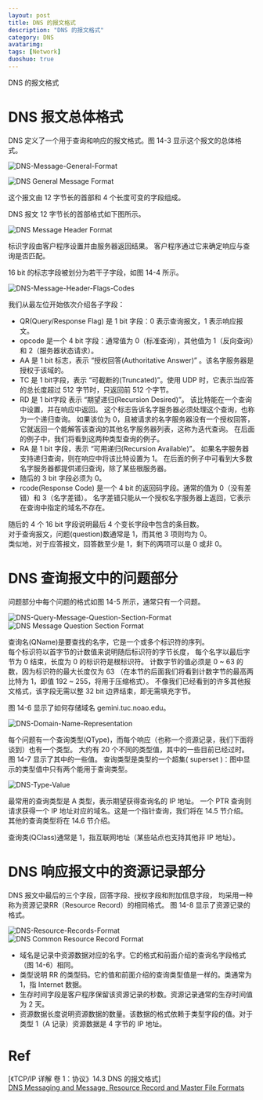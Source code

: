 ```yaml
---
layout: post
title: DNS 的报文格式
description: "DNS 的报文格式"
category: DNS
avatarimg:
tags: [Network]
duoshuo: true
---
```



DNS 的报文格式


# DNS 报文总体格式

DNS 定义了一个用于查询和响应的报文格式。图 14-3 显示这个报文的总体格式。

![DNS-Message-General-Format](http://jaminzhang.github.io/images/DNS/01-DNS-Message-General-Format.png)  

![DNS General Message Format](http://www.tcpipguide.com/free/diagrams/dnsgenformat.png)  

这个报文由 12 字节长的首部和 4 个长度可变的字段组成。

DNS 报文 12 字节长的首部格式如下图所示。

![DNS Message Header Format](http://www.tcpipguide.com/free/diagrams/dnsheaderformat.png)  


标识字段由客户程序设置并由服务器返回结果。
客户程序通过它来确定响应与查询是否匹配。

16 bit 的标志字段被划分为若干子字段，如图 14-4 所示。

![DNS-Message-Header-Flags-Codes](http://jaminzhang.github.io/images/DNS/02-DNS-Message-Header-Flags-Codes.png)  


我们从最左位开始依次介绍各子字段：

* QR(Query/Response Flag) 是 1 bit 字段：0 表示查询报文，1 表示响应报文。
* opcode 是一个 4 bit 字段：通常值为 0（标准查询），其他值为 1（反向查询）和 2（服务器状态请求）。
* AA 是 1 bit 标志，表示 “授权回答(Authoritative Answer)” 。该名字服务器是授权于该域的。
* TC 是 1 bit字段，表示 “可截断的(Truncated)”。使用 UDP 时，它表示当应答的总长度超过 512 字节时，只返回前 512 个字节。
* RD 是 1 bit字段 表示 “期望递归(Recursion Desired)”。
  该比特能在一个查询中设置，并在响应中返回。
  这个标志告诉名字服务器必须处理这个查询，也称为一个递归查询。
  如果该位为 0，且被请求的名字服务器没有一个授权回答，它就返回一个能解答该查询的其他名字服务器列表，这称为迭代查询。
  在后面的例子中，我们将看到这两种类型查询的例子。
* RA 是 1 bit 字段，表示 “可用递归(Recursion Available)”。
  如果名字服务器支持递归查询，则在响应中将该比特设置为 1。
  在后面的例子中可看到大多数名字服务器都提供递归查询，除了某些根服务器。
* 随后的 3 bit 字段必须为 0。
* rcode(Response Code) 是一个 4 bit 的返回码字段。通常的值为 0（没有差错）和 3（名字差错）。
  名字差错只能从一个授权名字服务器上返回，它表示在查询中指定的域名不存在。
  
  
随后的 4 个 16 bit 字段说明最后 4 个变长字段中包含的条目数。  
对于查询报文，问题(question)数通常是 1，而其他 3 项则均为 0。  
类似地，对于应答报文，回答数至少是 1，剩下的两项可以是 0 或非 0。


# DNS 查询报文中的问题部分

问题部分中每个问题的格式如图 14-5 所示，通常只有一个问题。  

![DNS-Query-Message-Question-Section-Format](http://jaminzhang.github.io/images/DNS/03-DNS-Query-Message-Question-Section-Format.png)  
![DNS Message Question Section Format](http://www.tcpipguide.com/free/diagrams/dnsquestionformat.png)  

查询名(QName)是要查找的名字，它是一个或多个标识符的序列。  
每个标识符以首字节的计数值来说明随后标识符的字节长度，
每个名字以最后字节为 0 结束，长度为 0 的标识符是根标识符。
计数字节的值必须是 0 ~ 63 的数，因为标识符的最大长度仅为 63
（在本节的后面我们将看到计数字节的最高两比特为 1，即值 192 ~ 255，将用于压缩格式）。
不像我们已经看到的许多其他报文格式，该字段无需以整 32 bit 边界结束，即无需填充字节。

图 14-6 显示了如何存储域名 gemini.tuc.noao.edu。

![DNS-Domain-Name-Representation](http://jaminzhang.github.io/images/DNS/04-DNS-Domain-Name-Representation.png)  

每个问题有一个查询类型(QType)，而每个响应（也称一个资源记录，我们下面将谈到）也有一个类型。
大约有 20 个不同的类型值，其中的一些目前已经过时。
图 14-7 显示了其中的一些值。
查询类型是类型的一个超集( superset )：图中显示的类型值中只有两个能用于查询类型。

![DNS-Type-Value](http://jaminzhang.github.io/images/DNS/05-DNS-Type-Value.png)  


最常用的查询类型是 A 类型，表示期望获得查询名的 IP 地址。
一个 PTR 查询则请求获得一个 IP 地址对应的域名。这是一个指针查询，我们将在 14.5 节介绍。
其他的查询类型将在 14.6 节介绍。

查询类(QClass)通常是 1，指互联网地址（某些站点也支持其他非 IP 地址）。

# DNS 响应报文中的资源记录部分

DNS 报文中最后的三个字段，回答字段、授权字段和附加信息字段，
均采用一种称为资源记录RR（Resource Record）的相同格式。
图 14-8 显示了资源记录的格式。

![DNS-Resource-Records-Format](http://jaminzhang.github.io/images/DNS/06-DNS-Resource-Records-Format.png)  
![DNS Common Resource Record Format](http://www.tcpipguide.com/free/diagrams/dnsrrformat.png)  


* 域名是记录中资源数据对应的名字。它的格式和前面介绍的查询名字段格式（图 14-6）相同。
* 类型说明 RR 的类型码。它的值和前面介绍的查询类型值是一样的。类通常为 1，指 Internet 数据。
* 生存时间字段是客户程序保留该资源记录的秒数。资源记录通常的生存时间值为 2 天。
* 资源数据长度说明资源数据的数量。该数据的格式依赖于类型字段的值。对于类型 1（A 记录）资源数据是 4 字节的 IP 地址。


# Ref
[《TCP/IP 详解 卷 1：协议》14.3 DNS 的报文格式]  
[DNS Messaging and Message, Resource Record and Master File Formats](http://www.tcpipguide.com/free/t_DNSMessagingandMessageResourceRecordandMasterFileF.htm)  


